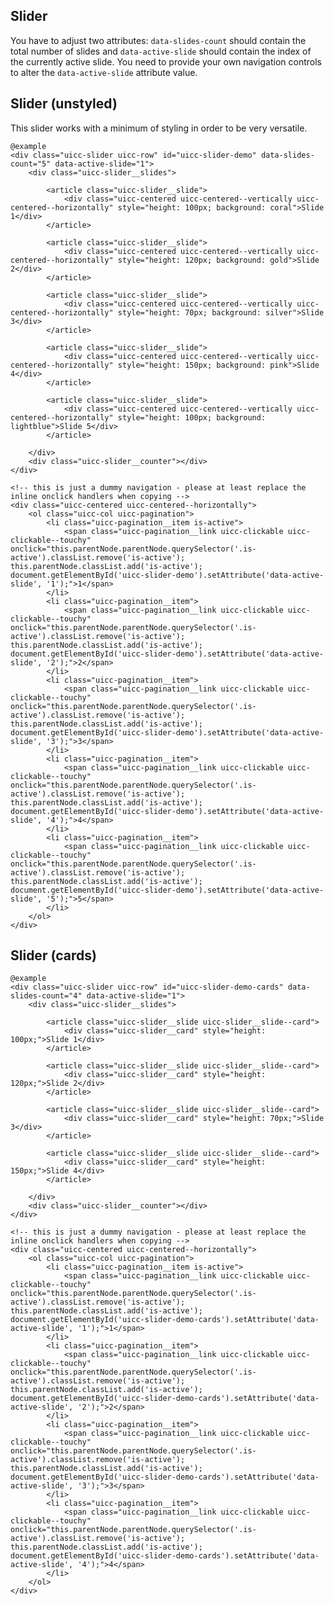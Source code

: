 ## Slider

You have to adjust two attributes: `data-slides-count` should contain the total number of slides and `data-active-slide` should contain the index of the currently active slide.
You need to provide your own navigation controls to alter the `data-active-slide` attribute value.

## Slider (unstyled)

This slider works with a minimum of styling in order to be very versatile.

    @example
    <div class="uicc-slider uicc-row" id="uicc-slider-demo" data-slides-count="5" data-active-slide="1">      
        <div class="uicc-slider__slides">
                
            <article class="uicc-slider__slide">
                <div class="uicc-centered uicc-centered--vertically uicc-centered--horizontally" style="height: 100px; background: coral">Slide 1</div>
            </article>
            
            <article class="uicc-slider__slide">
                <div class="uicc-centered uicc-centered--vertically uicc-centered--horizontally" style="height: 120px; background: gold">Slide 2</div>
            </article>
            
            <article class="uicc-slider__slide">
                <div class="uicc-centered uicc-centered--vertically uicc-centered--horizontally" style="height: 70px; background: silver">Slide 3</div>
            </article>
            
            <article class="uicc-slider__slide">
                <div class="uicc-centered uicc-centered--vertically uicc-centered--horizontally" style="height: 150px; background: pink">Slide 4</div>
            </article>
            
            <article class="uicc-slider__slide">
                <div class="uicc-centered uicc-centered--vertically uicc-centered--horizontally" style="height: 100px; background: lightblue">Slide 5</div>
            </article>
        
        </div>
        <div class="uicc-slider__counter"></div>
    </div>

    <!-- this is just a dummy navigation - please at least replace the inline onclick handlers when copying -->
    <div class="uicc-centered uicc-centered--horizontally">
        <ol class="uicc-col uicc-pagination">
            <li class="uicc-pagination__item is-active">
                <span class="uicc-pagination__link uicc-clickable uicc-clickable--touchy" onclick="this.parentNode.parentNode.querySelector('.is-active').classList.remove('is-active'); this.parentNode.classList.add('is-active'); document.getElementById('uicc-slider-demo').setAttribute('data-active-slide', '1');">1</span>
            </li>
            <li class="uicc-pagination__item">
                <span class="uicc-pagination__link uicc-clickable uicc-clickable--touchy" onclick="this.parentNode.parentNode.querySelector('.is-active').classList.remove('is-active'); this.parentNode.classList.add('is-active'); document.getElementById('uicc-slider-demo').setAttribute('data-active-slide', '2');">2</span>
            </li>
            <li class="uicc-pagination__item">
                <span class="uicc-pagination__link uicc-clickable uicc-clickable--touchy" onclick="this.parentNode.parentNode.querySelector('.is-active').classList.remove('is-active'); this.parentNode.classList.add('is-active'); document.getElementById('uicc-slider-demo').setAttribute('data-active-slide', '3');">3</span>
            </li>
            <li class="uicc-pagination__item">
                <span class="uicc-pagination__link uicc-clickable uicc-clickable--touchy" onclick="this.parentNode.parentNode.querySelector('.is-active').classList.remove('is-active'); this.parentNode.classList.add('is-active'); document.getElementById('uicc-slider-demo').setAttribute('data-active-slide', '4');">4</span>
            </li>
            <li class="uicc-pagination__item">
                <span class="uicc-pagination__link uicc-clickable uicc-clickable--touchy" onclick="this.parentNode.parentNode.querySelector('.is-active').classList.remove('is-active'); this.parentNode.classList.add('is-active'); document.getElementById('uicc-slider-demo').setAttribute('data-active-slide', '5');">5</span>
            </li>
        </ol>
    </div>

    
## Slider (cards)

    @example
    <div class="uicc-slider uicc-row" id="uicc-slider-demo-cards" data-slides-count="4" data-active-slide="1">      
        <div class="uicc-slider__slides">
                
            <article class="uicc-slider__slide uicc-slider__slide--card">
                <div class="uicc-slider__card" style="height: 100px;">Slide 1</div>
            </article>
            
            <article class="uicc-slider__slide uicc-slider__slide--card">
                <div class="uicc-slider__card" style="height: 120px;">Slide 2</div>
            </article>
            
            <article class="uicc-slider__slide uicc-slider__slide--card">
                <div class="uicc-slider__card" style="height: 70px;">Slide 3</div>
            </article>
            
            <article class="uicc-slider__slide uicc-slider__slide--card">
                <div class="uicc-slider__card" style="height: 150px;">Slide 4</div>
            </article>
                    
        </div>
        <div class="uicc-slider__counter"></div>
    </div>

    <!-- this is just a dummy navigation - please at least replace the inline onclick handlers when copying -->
    <div class="uicc-centered uicc-centered--horizontally">
        <ol class="uicc-col uicc-pagination">
            <li class="uicc-pagination__item is-active">
                <span class="uicc-pagination__link uicc-clickable uicc-clickable--touchy" onclick="this.parentNode.parentNode.querySelector('.is-active').classList.remove('is-active'); this.parentNode.classList.add('is-active'); document.getElementById('uicc-slider-demo-cards').setAttribute('data-active-slide', '1');">1</span>
            </li>
            <li class="uicc-pagination__item">
                <span class="uicc-pagination__link uicc-clickable uicc-clickable--touchy" onclick="this.parentNode.parentNode.querySelector('.is-active').classList.remove('is-active'); this.parentNode.classList.add('is-active'); document.getElementById('uicc-slider-demo-cards').setAttribute('data-active-slide', '2');">2</span>
            </li>
            <li class="uicc-pagination__item">
                <span class="uicc-pagination__link uicc-clickable uicc-clickable--touchy" onclick="this.parentNode.parentNode.querySelector('.is-active').classList.remove('is-active'); this.parentNode.classList.add('is-active'); document.getElementById('uicc-slider-demo-cards').setAttribute('data-active-slide', '3');">3</span>
            </li>
            <li class="uicc-pagination__item">
                <span class="uicc-pagination__link uicc-clickable uicc-clickable--touchy" onclick="this.parentNode.parentNode.querySelector('.is-active').classList.remove('is-active'); this.parentNode.classList.add('is-active'); document.getElementById('uicc-slider-demo-cards').setAttribute('data-active-slide', '4');">4</span>
            </li>
        </ol>
    </div>
